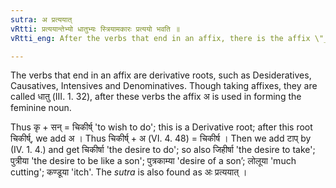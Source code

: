 ```yaml
---
sutra: अ प्रत्ययात्
vRtti: प्रत्ययान्तेभ्यो धातुभ्यः स्त्रियामकारः प्रत्ययो भवति ॥
vRtti_eng: After the verbs that end in an affix, there is the affix \"_a_\", the word being feminine.

---
```

The verbs that end in an affix are derivative roots, such as Desideratives, Causatives, Intensives and Denominatives. Though taking affixes, they are called धातु (III. 1. 32), after these verbs the affix अ is used in forming the feminine noun.

Thus कृ + सन् = चिकीर्ष् 'to wish to do'; this is a Derivative root; after this root चिकीर्ष्, we add अ । Thus चिकीर्ष् + अ (VI. 4. 48) = चिकीर्ष । Then we add टाप् by (IV. 1. 4.) and get चिकीर्षा 'the desire to do'; so also जिहीर्षा 'the desire to take'; पुत्रीया 'the desire to be like a son'; पुत्रकाम्या 'desire of a son’; लोलूया 'much cutting'; कण्डूया 'itch'. The _sutra_ is also found as अः प्रत्ययात् ।